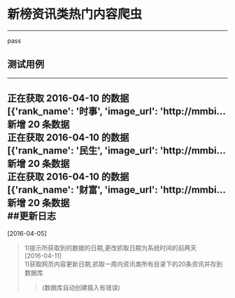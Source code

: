 # 新榜资讯类热门内容爬虫  
---  
pass  
## 测试用例  
---  
正在获取 2016-04-10 的数据    
[{'rank_name': '时事', 'image_url': 'http://mmbi...  
新增 20 条数据  
正在获取 2016-04-10 的数据  
[{'rank_name': '民生', 'image_url': 'http://mmbi...  
新增 20 条数据  
正在获取 2016-04-10 的数据  
[{'rank_name': '财富', 'image_url': 'http://mmbi...  
新增 20 条数据  
##更新日志  
---  
[2016-04-05]    
> 1)提示所获取到的数据的日期,更改抓取日期为系统时间的前两天   
[2016-04-11]  
> 1)获取网页内容更新日期,抓取一周内资讯类所有目录下的20条资讯并存到数据库  
>> (数据库自动创建插入有错误)  